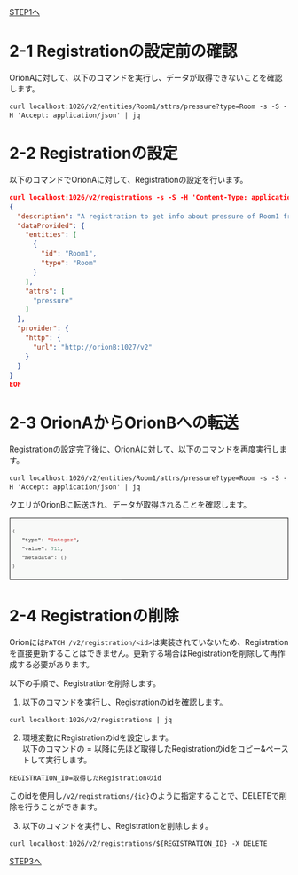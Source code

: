 [STEP1へ](step1.md)

# 2-1 Registrationの設定前の確認

OrionAに対して、以下のコマンドを実行し、データが取得できないことを確認します。

```
curl localhost:1026/v2/entities/Room1/attrs/pressure?type=Room -s -S -H 'Accept: application/json' | jq
```

# 2-2 Registrationの設定

以下のコマンドでOrionAに対して、Registrationの設定を行います。

```json
curl localhost:1026/v2/registrations -s -S -H 'Content-Type: application/json' -H 'Accept: application/json' -X POST -d @- <<EOF
{
  "description": "A registration to get info about pressure of Room1 from OrionB",
  "dataProvided": {
    "entities": [
      {
        "id": "Room1",
        "type": "Room"
      }
    ],
    "attrs": [
      "pressure"
    ]
  },
  "provider": {
    "http": {
      "url": "http://orionB:1027/v2"
    }
  }
}
EOF
```

# 2-3 OrionAからOrionBへの転送

Registrationの設定完了後に、OrionAに対して、以下のコマンドを再度実行します。

```
curl localhost:1026/v2/entities/Room1/attrs/pressure?type=Room -s -S -H 'Accept: application/json' | jq
```

クエリがOrionBに転送され、データが取得されることを確認します。

![ResponseBody](./assets/6-4.png)

# 2-4 Registrationの削除

Orionには`PATCH /v2/registration/<id>`は実装されていないため、Registrationを直接更新することはできません。更新する場合はRegistrationを削除して再作成する必要があります。

以下の手順で、Registrationを削除します。

1. 以下のコマンドを実行し、Registrationのidを確認します。
```
curl localhost:1026/v2/registrations | jq
```

2. 環境変数にRegistrationのidを設定します。  
以下のコマンドの = 以降に先ほど取得したRegistrationのidをコピー&ペーストして実行します。  

```
REGISTRATION_ID=取得したRegistrationのid
```

このidを使用し`/v2/registrations/{id}`のように指定することで、DELETEで削除を行うことができます。

3. 以下のコマンドを実行し、Registrationを削除します。  

```
curl localhost:1026/v2/registrations/${REGISTRATION_ID} -X DELETE
```

[STEP3へ](step3.md)
